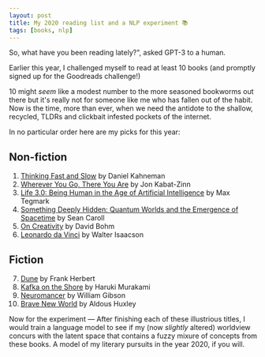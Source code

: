 ```yaml
---
layout: post
title: My 2020 reading list and a NLP experiment 📚
tags: [books, nlp]
---
```


So, what have you been reading lately?", asked GPT-3 to a human.

Earlier this year, I challenged myself to read at least 10 books (and promptly signed up for the Goodreads challenge!)
 
 10 might *seem* like a modest number to the more seasoned bookworms out there but it's really not for someone like me who has fallen out of the habit. Now is the time, more than ever, when we need the antidote to the shallow, recycled, TLDRs and clickbait infested pockets of the internet.

In no particular order here are my picks for this year:

## Non-fiction
1. [Thinking Fast and Slow](https://www.goodreads.com/book/show/11468377-thinking-fast-and-slow) by Daniel Kahneman
2. [Wherever You Go, There You Are](https://www.goodreads.com/book/show/14096.Wherever_You_Go_There_You_Are) by Jon Kabat-Zinn
3. [Life 3.0: Being Human in the Age of Artificial Intelligence](https://www.goodreads.com/book/show/34272565-life-3-0) by Max Tegmark
4. [Something Deeply Hidden: Quantum Worlds and the Emergence of Spacetime](https://www.goodreads.com/book/show/44065062-something-deeply-hidden) by Sean Caroll
5. [On Creativity](https://www.goodreads.com/book/show/103625.On_Creativity) by David Bohm
6. [Leonardo da Vinci](https://www.goodreads.com/book/show/34684622-leonardo-da-vinci) by Walter Isaacson
 
## Fiction
 
7. [Dune](https://www.goodreads.com/book/show/44767458-dune) by Frank Herbert
8. [Kafka on the Shore](https://www.goodreads.com/book/show/4929.Kafka_on_the_Shore) by Haruki Murakami
9. [Neuromancer](https://www.goodreads.com/book/show/6088007-neuromancer) by William Gibson
10. [Brave New World](https://www.goodreads.com/book/show/5129.Brave_New_World) by Aldous Huxley

Now for the experiment — After finishing each of these illustrious titles, I would train a language model to see if my (now *slightly* altered) worldview concurs with the latent space that contains a fuzzy mixure of concepts from these books. A model of my literary pursuits in the year 2020, if you will.